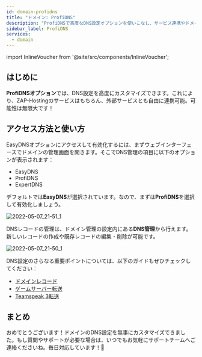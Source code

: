 ```yaml
---
id: domain-profidns
title: "ドメイン: ProfiDNS"
description: "ProfiDNSで高度なDNS設定オプションを使いこなし、サービス連携やドメイン設定の最適化を実現 → 今すぐ詳しくチェック"
sidebar_label: ProfiDNS
services:
  - domain
---
```


import InlineVoucher from '@site/src/components/InlineVoucher';

## はじめに

**ProfiDNSオプション**では、DNS設定を高度にカスタマイズできます。これにより、ZAP-Hostingのサービスはもちろん、外部サービスとも自由に連携可能。可能性は無限大です！



## アクセス方法と使い方

EasyDNSオプションにアクセスして有効化するには、まずウェブインターフェースでドメインの管理画面を開きます。そこでDNS管理の項目に以下のオプションが表示されます：

- EasyDNS
- ProfiDNS
- ExpertDNS

デフォルトでは**EasyDNS**が選択されています。なので、まずは**ProfiDNS**を選択して有効化しましょう。

![2022-05-07_21-51_1](https://screensaver01.zap-hosting.com/index.php/s/tgQaM3iP2oYZsDC/preview)



DNSレコードの管理は、ドメイン管理の設定内にある**DNS管理**から行えます。新しいレコードの作成や既存レコードの編集・削除が可能です。

![2022-05-07_21-50_1](https://screensaver01.zap-hosting.com/index.php/s/DHodS8rAggnMmSF/preview)



DNS設定のさらなる重要ポイントについては、以下のガイドもぜひチェックしてください：

- [ドメインレコード](domain-records.md)
- [ゲームサーバー転送](domain-gameserver-srv-link.md)
- [Teamspeak 3転送](domain-teamspeak-redirect.md)



## まとめ

おめでとうございます！ドメインのDNS設定を無事にカスタマイズできました。もし質問やサポートが必要な場合は、いつでもお気軽にサポートチームへご連絡くださいね。毎日対応しています！🙂

<InlineVoucher />